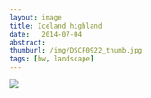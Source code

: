 ```yaml
---
layout: image
title: Iceland highland
date:   2014-07-04
abstract: 
thumburl: /img/DSCF0922_thumb.jpg
tags: [bw, landscape]
---
```

![](/img/DSCF0922.jpg)

